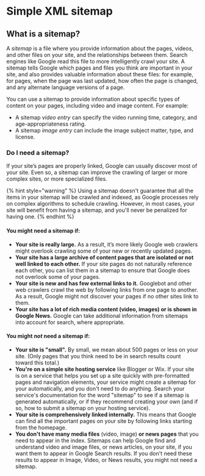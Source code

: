 # Simple XML sitemap

## What is a sitemap?

A _sitemap_ is a file where you provide information about the pages, videos, and other files on your site, and the relationships between them. Search engines like Google read this file to more intelligently crawl your site. A sitemap tells Google which pages and files you think are important in your site, and also provides valuable information about these files: for example, for pages, when the page was last updated, how often the page is changed, and any alternate language versions of a page.

You can use a sitemap to provide information about specific types of content on your pages, including video and image content. For example:

* A sitemap _video entry_ can specify the video running time, category, and age-appropriateness rating.
* A sitemap _image entry_ can include the image subject matter, type, and license.



### Do I need a sitemap?

If your site’s pages are properly linked, Google can usually discover most of your site. Even so, a sitemap can improve the crawling of larger or more complex sites, or more specialized files. 

{% hint style="warning" %}
Using a sitemap doesn't guarantee that all the items in your sitemap will be crawled and indexed, as Google processes rely on complex algorithms to schedule crawling. However, in most cases, your site will benefit from having a sitemap, and you'll never be penalized for having one.
{% endhint %}

#### **You might need a sitemap if:**

* **Your site is really large.** As a result, it’s more likely Google web crawlers might overlook crawling some of your new or recently updated pages.
* **Your site has a large archive of content pages that are isolated or not well linked to each other.** If your site pages do not naturally reference each other, you can list them in a sitemap to ensure that Google does not overlook some of your pages.
* **Your site is new and has few external links to it.** Googlebot and other web crawlers crawl the web by following links from one page to another. As a result, Google might not discover your pages if no other sites link to them.
* **Your site has a lot of rich media content \(video, images\) or is shown in Google News.** Google can take additional information from sitemaps into account for search, where appropriate.

#### **You might** _**not**_ **need a sitemap if:**

* **Your site is "small".** By small, we mean about 500 pages or less on your site. \(Only pages that you think need to be in search results count toward this total.\)
* **You're on a simple site hosting service** like Blogger or Wix. If your site is on a service that helps you set up a site quickly with pre-formatted pages and navigation elements, your service might create a sitemap for your automatically, and you don't need to do anything. Search your service's documentation for the word "sitemap" to see if a sitemap is generated automatically, or if they recommend creating your own \(and if so, how to submit a sitemap on your hosting service\).
* **Your site is comprehensively linked internally.** This means that Google can find all the important pages on your site by following links starting from the homepage.
* **You don't have many media files** \(video, image\) **or news pages** that you need to appear in the index. Sitemaps can help Google find and understand video and image files, or news articles, on your site, if you want them to appear in Google Search results. If you don't need these results to appear in Image, Video, or News results, you might not need a sitemap.

